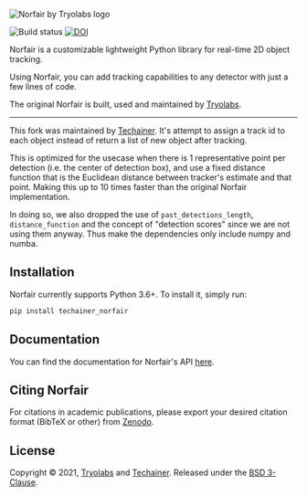 ![Norfair by Tryolabs logo](docs/logo.png)

![Build status](https://github.com/tryolabs/norfair/workflows/CI/badge.svg?branch=master) [![DOI](https://zenodo.org/badge/276473370.svg)](https://zenodo.org/badge/latestdoi/276473370)

Norfair is a customizable lightweight Python library for real-time 2D object tracking.

Using Norfair, you can add tracking capabilities to any detector with just a few lines of code.

The original Norfair is built, used and maintained by [Tryolabs](https://tryolabs.com).

---

This fork was maintained by [Techainer](https://techainer.com/). It's attempt to assign a track id to each object instead of return a list of new object after tracking.

This is optimized for the usecase when there is 1 representative point per detection (i.e. the center of detection box), and use a fixed distance function that is the Euclidean distance between tracker's estimate and that point. Making this up to 10 times faster than the original Norfair implementation.

In doing so, we also dropped the use of `past_detections_length`, `distance_function` and the concept of "detection scores" since we are not using them anyway. Thus make the dependencies only include numpy and numba.


## Installation

Norfair currently supports Python 3.6+. To install it, simply run:
```bash
pip install techainer_norfair
```
## Documentation

You can find the documentation for Norfair's API [here](docs/README.md).

## Citing Norfair

For citations in academic publications, please export your desired citation format (BibTeX or other) from [Zenodo](https://doi.org/10.5281/zenodo.5146253).

## License

Copyright © 2021, [Tryolabs](https://tryolabs.com) and [Techainer](https://techainer.com). Released under the [BSD 3-Clause](LICENSE).
